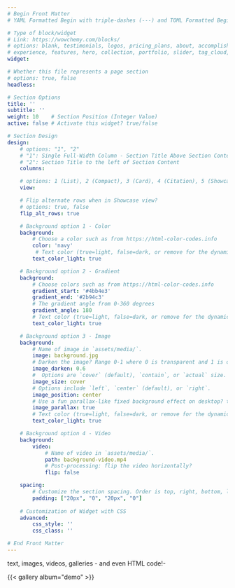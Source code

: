 ```yaml
---
# Begin Front Matter
# YAML Formatted Begin with triple-dashes (---) and TOML Formatted Begin with triple-plus (+++)

# Type of block/widget
# Link: https://wowchemy.com/blocks/
# options: blank, testimonials, logos, pricing_plans, about, accomplishments, contact, 
# experience, features, hero, collection, portfolio, slider, tag_cloud, people
widget: 

# Whether this file represents a page section
# options: true, false
headless:  

# Section Options 
title: ''
subtitle: ''
weight: 10    # Section Position (Integer Value)
active: false # Activate this widget? true/false

# Section Design 
design: 
    # options: "1", "2"
    # "1": Single Full-Width Column - Section Title Above Section Content
    # "2": Section Title to the left of Section Content
    columns: 

    # options: 1 (List), 2 (Compact), 3 (Card), 4 (Citation), 5 (Showcase), Masonry, <self-defined view>
    view:

    # Flip alternate rows when in Showcase view?
    # options: true, false
    flip_alt_rows: true 

    # Background option 1 - Color 
    background:
        # Choose a color such as from https://html-color-codes.info
        color: 'navy'
         # Text color (true=light, false=dark, or remove for the dynamic theme color). 
        text_color_light: true

    # Background option 2 - Gradient
    background:
        # Choose colors such as from https://html-color-codes.info
        gradient_start: '#4bb4e3'
        gradient_end: '#2b94c3'
        # The gradient angle from 0-360 degrees
        gradient_angle: 180
        # Text color (true=light, false=dark, or remove for the dynamic theme color).
        text_color_light: true

    # Background option 3 - Image
    background:
        # Name of image in `assets/media/`.
        image: background.jpg
        # Darken the image? Range 0-1 where 0 is transparent and 1 is opaque.
        image_darken: 0.6
        #  Options are `cover` (default), `contain`, or `actual` size.
        image_size: cover
        # Options include `left`, `center` (default), or `right`.
        image_position: center
        # Use a fun parallax-like fixed background effect on desktop? true/false
        image_parallax: true
        # Text color (true=light, false=dark, or remove for the dynamic theme color).
        text_color_light: true

    # Background option 4 - Video 
    background:
        video:
            # Name of video in `assets/media/`.
            path: background-video.mp4
            # Post-processing: flip the video horizontally?
            flip: false

    spacing:
        # Customize the section spacing. Order is top, right, bottom, left.
        padding: ["20px", "0", "20px", "0"]
    
    # Customization of Widget with CSS
    advanced:
        css_style: ''
        css_class: ''

# End Front Matter
---
```

<!--Begin Section Content-->
<!--Text Guide
# Example 1 - Bold Text
**Hello** 

# Example 2 - Callout note where "filtering publications" is underlined and 
refered to <File folder>/publication folder
{{% callout note %}}
Quickly discover relevant content by [filtering publications](./publication/).
{{% /callout %}}


-->




 text, images, videos, galleries - and even HTML code!-


<!--Gallery album reference the assets/media/albums/demo folder-->
{{< gallery album="demo" >}}

<!--End Section Content-->
